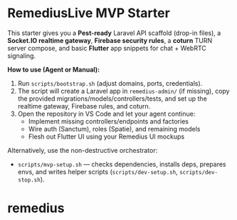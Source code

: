 # RemediusLive MVP Starter

This starter gives you a **Pest-ready** Laravel API scaffold (drop-in files),
a **Socket.IO realtime gateway**, **Firebase security rules**, a **coturn** TURN server
compose, and basic **Flutter** app snippets for chat + WebRTC signaling.

**How to use (Agent or Manual):**
1. Run `scripts/bootstrap.sh` (adjust domains, ports, credentials).  
2. The script will create a Laravel app in `remedius-admin/` (if missing),
   copy the provided migrations/models/controllers/tests, and set up the realtime
   gateway, Firebase rules, and coturn.
3. Open the repository in VS Code and let your agent continue:
   - Implement missing controllers/endpoints and factories
   - Wire auth (Sanctum), roles (Spatie), and remaining models
   - Flesh out Flutter UI using your Remedius UI mockups

Alternatively, use the non-destructive orchestrator:
- `scripts/mvp-setup.sh` — checks dependencies, installs deps, prepares envs, and writes helper scripts (`scripts/dev-setup.sh`, `scripts/dev-stop.sh`).
# remedius
